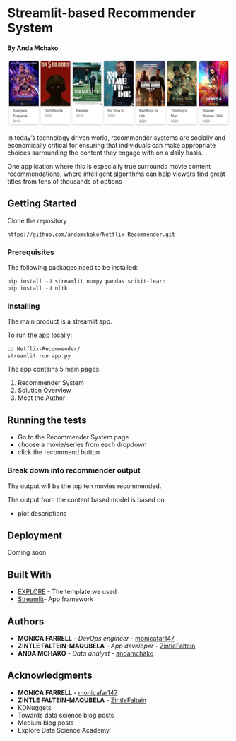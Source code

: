 # Streamlit-based Recommender System
#### By Anda Mchako

![Movie_Recommendations](resources/imgs/Image_header.png)

In today’s technology driven world, recommender systems are socially and economically critical for ensuring that individuals can make appropriate choices surrounding the content they engage with on a daily basis. 

One application where this is especially true surrounds movie content recommendations; where intelligent algorithms can help viewers find great titles from tens of thousands of options

## Getting Started

Clone the repository
```
https://github.com/andamchako/Netflix-Recommender.git
```

### Prerequisites

The following packages need to be installed:

```
pip install -U streamlit numpy pandas scikit-learn
pip install -U nltk
```

### Installing

The main product is a streamlit app.

To run the app locally:

```
cd Netflix-Recommender/
streamlit run app.py
```
The app contains 5 main pages:
1. Recommender System
2. Solution Overview
3. Meet the Author

## Running the tests

- Go to the Recommender System page
- choose a movie/series from each dropdown
- click the recommend button

### Break down into recommender output

The output will be the top ten movies recommended.

The output from the content based model is based on
- plot descriptions

## Deployment

Coming soon

## Built With

* [EXPLORE](https://github.com/Explore-AI/unsupervised-predict-streamlit-template) - The template we used
* [Streamlit](https://www.streamlit.io/)- App framework 

## Authors

* **MONICA FARRELL** - *DevOps engineer* - [monicafar147](https://github.com/monicafar147)
* **ZINTLE FALTEIN-MAQUBELA** - *App developer* - [ZintleFaltein](https://github.com/ZintleFaltein)
* **ANDA MCHAKO** - *Data analyst* - [andamchako](https://https://github.com/andamchako)


## Acknowledgments

* **MONICA FARRELL** - [monicafar147](https://github.com/monicafar147)
* **ZINTLE FALTEIN-MAQUBELA** - [ZintleFaltein](https://github.com/ZintleFaltein)
* KDNuggets
* Towards data science blog posts
* Medium blog posts
* Explore Data Science Academy

